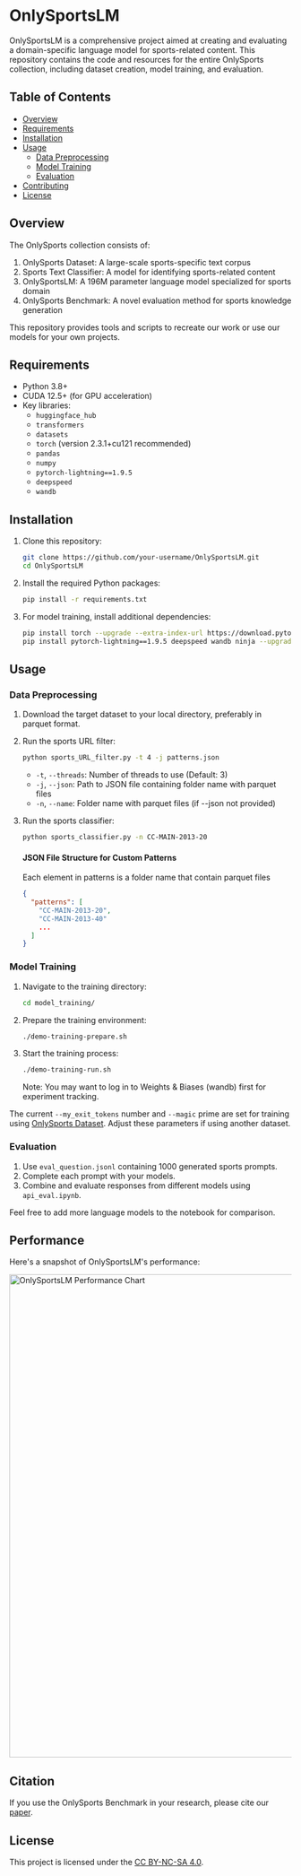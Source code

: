 # OnlySportsLM

OnlySportsLM is a comprehensive project aimed at creating and evaluating a domain-specific language model for sports-related content. This repository contains the code and resources for the entire OnlySports collection, including dataset creation, model training, and evaluation.

## Table of Contents
- [Overview](#overview)
- [Requirements](#requirements)
- [Installation](#installation)
- [Usage](#usage)
  - [Data Preprocessing](#data-preprocessing)
  - [Model Training](#model-training)
  - [Evaluation](#evaluation)
- [Contributing](#contributing)
- [License](#license)

## Overview

The OnlySports collection consists of:
1. OnlySports Dataset: A large-scale sports-specific text corpus
2. Sports Text Classifier: A model for identifying sports-related content
3. OnlySportsLM: A 196M parameter language model specialized for sports domain
4. OnlySports Benchmark: A novel evaluation method for sports knowledge generation

This repository provides tools and scripts to recreate our work or use our models for your own projects.

## Requirements

- Python 3.8+
- CUDA 12.5+ (for GPU acceleration)
- Key libraries:
  - `huggingface_hub`
  - `transformers`
  - `datasets`
  - `torch` (version 2.3.1+cu121 recommended)
  - `pandas`
  - `numpy`
  - `pytorch-lightning==1.9.5`
  - `deepspeed`
  - `wandb`

## Installation

1. Clone this repository:
   ```bash
   git clone https://github.com/your-username/OnlySportsLM.git
   cd OnlySportsLM
   ```

2. Install the required Python packages:
   ```bash
   pip install -r requirements.txt
   ```

3. For model training, install additional dependencies:
   ```bash
   pip install torch --upgrade --extra-index-url https://download.pytorch.org/whl/cu121
   pip install pytorch-lightning==1.9.5 deepspeed wandb ninja --upgrade
   ```

## Usage

### Data Preprocessing

1. Download the target dataset to your local directory, preferably in parquet format.

2. Run the sports URL filter:
   ```bash
   python sports_URL_filter.py -t 4 -j patterns.json
   ```
   - `-t`, `--threads`: Number of threads to use (Default: 3)
   - `-j`, `--json`: Path to JSON file containing folder name with parquet files
   - `-n`, `--name`: Folder name with parquet files (if --json not provided)

3. Run the sports classifier:
   ```bash
   python sports_classifier.py -n CC-MAIN-2013-20
   ```

    #### JSON File Structure for Custom Patterns
    Each element in patterns is a folder name that contain parquet files
    ```json
    {
      "patterns": [
        "CC-MAIN-2013-20",
        "CC-MAIN-2013-40"
        ...
      ]
    }
    ```
    
### Model Training

1. Navigate to the training directory:
   ```bash
   cd model_training/
   ```

2. Prepare the training environment:
   ```bash
   ./demo-training-prepare.sh
   ```

3. Start the training process:
   ```bash
   ./demo-training-run.sh
   ```
   Note: You may want to log in to Weights & Biases (wandb) first for experiment tracking.

The current `--my_exit_tokens` number and `--magic` prime are set for training using [OnlySports Dataset](https://huggingface.co/datasets/Chrisneverdie/OnlySports_Dataset). Adjust these parameters if using another dataset.

### Evaluation

1. Use `eval_question.jsonl` containing 1000 generated sports prompts.
2. Complete each prompt with your models.
3. Combine and evaluate responses from different models using `api_eval.ipynb`.

Feel free to add more language models to the notebook for comparison.

## Performance

Here's a snapshot of OnlySportsLM's performance:

<img width="862" alt="OnlySportsLM Performance Chart" src="https://github.com/user-attachments/assets/4f2ca9eb-965f-465c-994d-c5b79e68a528">

## Citation

If you use the OnlySports Benchmark in your research, please cite our [paper](https://arxiv.org/abs/2409.00286).

## License

This project is licensed under the [CC BY-NC-SA 4.0](https://creativecommons.org/licenses/by-nc-sa/4.0/deed.en).
